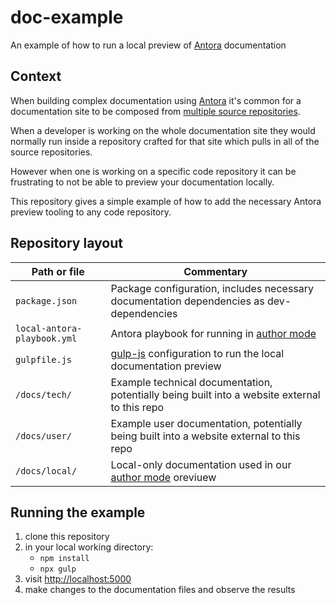 # doc-example

An example of how to run a local preview of [Antora](https://docs.antora.org/antora/latest/) documentation

## Context

When building complex documentation using [Antora](https://docs.antora.org/antora/latest/) it's common for a documentation site to be composed from [multiple source repositories](https://docs.antora.org/antora/latest/content-source-repositories/).

When a developer is working on the whole documentation site they would normally run inside a repository crafted for that site which pulls in all of the source repositories.

However when one is working on a specific code repository it can be frustrating to not be able to preview your documentation locally.

This repository gives a simple example of how to add the necessary Antora preview tooling to any code repository.

## Repository layout

|Path or file|Commentary|
|------|------|
|`package.json`|Package configuration, includes necessary documentation dependencies as dev-dependencies|
|`local-antora-playbook.yml`|Antora playbook for running in [author mode](https://docs.antora.org/antora/latest/playbook/author-mode/) |
|`gulpfile.js`|[gulp-js](https://gulpjs.com/) configuration to run the local documentation preview|
|`/docs/tech/`|Example technical documentation, potentially being built into a website external to this repo|
|`/docs/user/`|Example user documentation, potentially being built into a website external to this repo|
|`/docs/local/`|Local-only documentation used in our [author mode](https://docs.antora.org/antora/latest/playbook/author-mode/) oreviuew|

## Running the example

1. clone this repository
2. in your local working directory:
   - `npm install`
   - `npx gulp`
3. visit [http://localhost:5000](http://localhost:5000)
4. make changes to the documentation files and observe the results 

